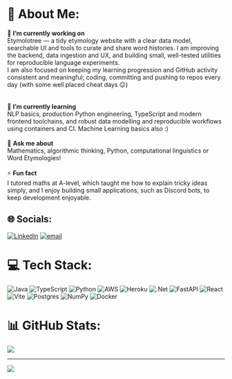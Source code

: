 # 💫 About Me:
🔭 **I’m currently working on**<br>Etymolotree — a tidy etymology website with a clear data model, searchable UI and tools to curate and share word histories. I am improving the backend, data ingestion and UX, and building small, well-tested utilities for reproducible language experiments.<br>I am also focused on keeping my learning progression and GitHub activity consistent and meaningful; coding, committing and pushing to repos every day (with some well placed cheat days 😉)<br><br><br>🌱 **I’m currently learning**<br>NLP basics, production Python engineering, TypeScript and modern frontend toolchains, and robust data modelling and reproducible workflows using containers and CI. Machine Learning basics also :)<br><br>💬 **Ask me about**<br>Mathematics, algorithmic thinking, Python, computational linguistics or Word Etymologies!<br><br>⚡ **Fun fact**<br>I tutored maths at A-level, which taught me how to explain tricky ideas simply, and I enjoy building small applications, such as Discord bots, to keep development enjoyable.<br>


## 🌐 Socials:
[![LinkedIn](https://img.shields.io/badge/LinkedIn-%230077B5.svg?logo=linkedin&logoColor=white)](https://linkedin.com/in/https://www.linkedin.com/in/ridhwaan-amin-a13297269) [![email](https://img.shields.io/badge/Email-D14836?logo=gmail&logoColor=white)](mailto:ridint64@protonmail.com) 

# 💻 Tech Stack:
![Java](https://img.shields.io/badge/java-%23ED8B00.svg?style=for-the-badge&logo=openjdk&logoColor=white) ![TypeScript](https://img.shields.io/badge/typescript-%23007ACC.svg?style=for-the-badge&logo=typescript&logoColor=white) ![Python](https://img.shields.io/badge/python-3670A0?style=for-the-badge&logo=python&logoColor=ffdd54) ![AWS](https://img.shields.io/badge/AWS-%23FF9900.svg?style=for-the-badge&logo=amazon-aws&logoColor=white) ![Heroku](https://img.shields.io/badge/heroku-%23430098.svg?style=for-the-badge&logo=heroku&logoColor=white) ![.Net](https://img.shields.io/badge/.NET-5C2D91?style=for-the-badge&logo=.net&logoColor=white) ![FastAPI](https://img.shields.io/badge/FastAPI-005571?style=for-the-badge&logo=fastapi) ![React](https://img.shields.io/badge/react-%2320232a.svg?style=for-the-badge&logo=react&logoColor=%2361DAFB) ![Vite](https://img.shields.io/badge/vite-%23646CFF.svg?style=for-the-badge&logo=vite&logoColor=white) ![Postgres](https://img.shields.io/badge/postgres-%23316192.svg?style=for-the-badge&logo=postgresql&logoColor=white) ![NumPy](https://img.shields.io/badge/numpy-%23013243.svg?style=for-the-badge&logo=numpy&logoColor=white) ![Docker](https://img.shields.io/badge/docker-%230db7ed.svg?style=for-the-badge&logo=docker&logoColor=white)
# 📊 GitHub Stats:
![](https://nirzak-streak-stats.vercel.app/?user=RajAmin99&theme=dark&hide_border=false)<br/>

---
[![](https://visitcount.itsvg.in/api?id=RajAmin99&icon=0&color=0)](https://visitcount.itsvg.in)

<!-- Proudly created with GPRM ( https://gprm.itsvg.in ) -->
